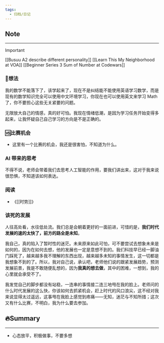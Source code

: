 ```yaml
---
tags:
  - 归档/日记
---
```


## Note

---

> [!Important]
> [[Busuu A2 describe different personality]]
> [[Learn This  My Neighborhood at VOA]]
> [[Beginner Series 3 Sum of Number at Codewars]]

### 💭想法

我的数学不能落下了，该学起来了，现在不是纠结能不能使用英语学习数学，而是现有的数学知识完全可以使用中文环境学习，你现在也可以使用英文来学习 Math 了，你不要担心这些无关紧要的问题。

无限放大自己的情感，真的好可怕。我现在情绪低潮，是因为学习任务开始变得多起来，让我怀疑自己自己学习的方向是不是正确的。

### 🆚比赛机会

- 这里有一个比赛的机会，我还是很害怕，不知道为什么。

### AI 带来的思考

不得不说，老师会带着我们去思考人工智能的作用，要我们讲出来，这对于我来说很恐惧，不知道该如何表达。

### 阅读

- 《[[时势]]》

### 该死的发展

人往高处看，水往低处流。我们总是会朝着更好的一面前进，可惜的是，**我们时代发展的速的太快了，前方的路全是未知**。

我自己，真的陷入了暂时性的迷茫。未来原来如此可怕，可不要尝试去想象未来是如何的，因为在如何去想，他的发展也一定是意想不到的。我们科技早已经一脚油门踩死了，越来越多我不理解的东西出现，越来越多未知的事情发生，这一切都是我想象不到的了。所以，我对自己说，承认吧，老师他们说的跟紧发展趋势，预测发展前景，我是不敢随便乱想的，因为**我真的想去做**，其中的困难，一想到，我的心里就会承受不了。

我发觉自己的脚步都没有站稳，一连串的事情接二连三地甩在我的脸上。老师问的什么时代发展的这么快，你该如何去抓紧机会，赶上时代的风口浪尖，这不经对我来说显得太过遥远，这事甩在我脸上感觉到疼痛——无知，迷茫与不知所措；这次又有什么比赛，不明白，我为什么要去参加。

## 🔥Summary

---
- 心态放平，积极做事，不要多想
